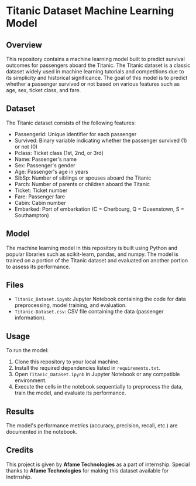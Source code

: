 # Titanic Dataset Machine Learning Model

## Overview
This repository contains a machine learning model built to predict survival outcomes for passengers aboard the Titanic. The Titanic dataset is a classic dataset widely used in machine learning tutorials and competitions due to its simplicity and historical significance. The goal of this model is to predict whether a passenger survived or not based on various features such as age, sex, ticket class, and fare.

## Dataset
The Titanic dataset consists of the following features:
- PassengerId: Unique identifier for each passenger
- Survived: Binary variable indicating whether the passenger survived (1) or not (0)
- Pclass: Ticket class (1st, 2nd, or 3rd)
- Name: Passenger's name
- Sex: Passenger's gender
- Age: Passenger's age in years
- SibSp: Number of siblings or spouses aboard the Titanic
- Parch: Number of parents or children aboard the Titanic
- Ticket: Ticket number
- Fare: Passenger fare
- Cabin: Cabin number
- Embarked: Port of embarkation (C = Cherbourg, Q = Queenstown, S = Southampton)

## Model
The machine learning model in this repository is built using Python and popular libraries such as scikit-learn, pandas, and numpy. The model is trained on a portion of the Titanic dataset and evaluated on another portion to assess its performance.

## Files
- `Titanic_Dataset.ipynb`: Jupyter Notebook containing the code for data preprocessing, model training, and evaluation.
- `Titanic-Dataset.csv`: CSV file containing the data (passenger information).

## Usage
To run the model:
1. Clone this repository to your local machine.
2. Install the required dependencies listed in `requirements.txt`.
3. Open `Titanic_Dataset.ipynb` in Jupyter Notebook or any compatible environment.
4. Execute the cells in the notebook sequentially to preprocess the data, train the model, and evaluate its performance.

## Results
The model's performance metrics (accuracy, precision, recall, etc.) are documented in the notebook.

## Credits
This project is given by **Afame Technologies** as a part of internship. Special thanks to **Afame Technologies** for making this dataset available for Inetrnship.
